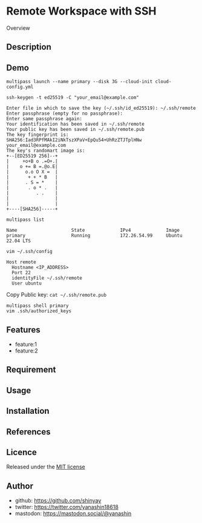 # Remote Workspace with SSH

Overview

## Description

## Demo

```shell
multipass launch --name primary --disk 3G --cloud-init cloud-config.yml
```

```shell
ssh-keygen -t ed25519 -C "your_email@example.com"
```

```shell
Enter file in which to save the key (~/.ssh/id_ed25519): ~/.ssh/remote
Enter passphrase (empty for no passphrase):
Enter same passphrase again:
Your identification has been saved in ~/.ssh/remote
Your public key has been saved in ~/.ssh/remote.pub
The key fingerprint is:
SHA256:Iad3RPfMAkI2iNkTszXPaV+EpQu54+UhRzZTJTplHNw your_email@example.com
The key's randomart image is:
+--[ED25519 256]--+
|     +o+B o .=O+.|
|    o += B =.@o.E|
|      o.o O X =  |
|       + + * B   |
|      . S = *    |
|       . o * .   |
|          . .    |
|                 |
|                 |
+----[SHA256]-----+
```

```shell
multipass list
```

```shell
Name                    State             IPv4             Image
primary                 Running           172.26.54.99     Ubuntu 22.04 LTS
```

```shell
vim ~/.ssh/config
```

```shell
Host remote
  Hostname <IP_ADDRESS>
  Port 22
  identityFile ~/.ssh/remote
  User ubuntu
```

Copy Public key: `cat ~/.ssh/remote.pub`

```shell
multipass shell primary
vim .ssh/authorized_keys
```

## Features

- feature:1
- feature:2

## Requirement

## Usage

## Installation

## References

## Licence

Released under the [MIT license](https://gist.githubusercontent.com/shinyay/56e54ee4c0e22db8211e05e70a63247e/raw/34c6fdd50d54aa8e23560c296424aeb61599aa71/LICENSE)

## Author

- github: <https://github.com/shinyay>
- twitter: <https://twitter.com/yanashin18618>
- mastodon: <https://mastodon.social/@yanashin>
